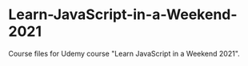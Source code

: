 # Learn-JavaScript-in-a-Weekend-2021
Course files for Udemy course "Learn JavaScript in a Weekend 2021".
